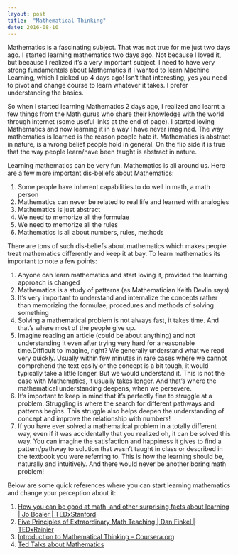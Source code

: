 ```yaml
---
layout: post
title:  "Mathematical Thinking"
date: 2016-08-10
---
```

Mathematics is a fascinating subject. That was not true for me just two days ago. I started learning mathematics two days ago. Not because I loved it, but because I realized it’s a very important subject. I need to have very strong fundamentals about Mathematics if I wanted to learn Machine Learning, which I picked up 4 days ago! Isn’t that interesting, yes you need to pivot and change course to learn whatever it takes. I prefer understanding the basics.

So when I started learning Mathematics 2 days ago, I realized and learnt a few things from the Math gurus who share their knowledge with the world through internet (some useful links at the end of page). I started loving Mathematics and now learning it in a way I have never imagined. The way mathematics is learned is the reason people hate it. Mathematics is abstract in nature, is a wrong belief people hold in general. On the flip side it is true that the way people learn/have been taught is abstract in nature.

Learning mathematics can be very fun. Mathematics is all around us. Here are a few more important dis-beliefs about Mathematics:
  1. Some people have inherent capabilities to do well in math, a math person
  2. Mathematics can never be related to real life and learned with analogies
  3. Mathematics is just abstract
  4. We need to memorize all the formulae
  5. We need to memorize all the rules
  6. Mathematics is all about numbers, rules, methods

There are tons of such dis-beliefs about mathematics which makes people treat mathematics differently and keep it at bay. To learn mathematics its important to note a few points:
  1. Anyone can learn mathematics and start loving it, provided the learning approach is changed
  2. Mathematics is a study of patterns (as Mathematician Keith Devlin says)
  3. It’s very important to understand and internalize the concepts rather than memorizing the formulae, procedures and methods of solving something
  4. Solving a mathematical problem is not always fast, it takes time. And that’s where most of the people give up.
  5. Imagine reading an article (could be about anything) and not understanding it even after trying very hard for a reasonable time.Difficult to imagine, right? We generally understand what we read very quickly. Usually within few minutes in rare cases where we cannot comprehend the text easily or the concept is a bit tough, it would typically take a little longer. But we would understand it. This is not the case with Mathematics, it usually takes longer. And that’s where the mathematical understanding deepens, when we persevere.
  6. It’s important to keep in mind that it’s perfectly fine to struggle at a problem. Struggling is where the search for different pathways and patterns begins. This struggle also helps deepen the understanding of concept and improve the relationship with numbers!
  7. If you have ever solved a mathematical problem in a totally different way, even if it was accidentally that you realized oh, it can be solved this way. You can imagine the satisfaction and happiness it gives to find a pattern/pathway to solution that wasn’t taught in class or described in the textbook you were referring to. This is how the learning should be, naturally and intuitively. And there would never be another boring math problem!
 
Below are some quick references where you can start learning mathematics and change your perception about it:
  1. [How you can be good at math, and other surprising facts about learning | Jo Boaler | TEDxStanford](https://www.youtube.com/watch?v=3icoSeGqQtY)
  2. [Five Principles of Extraordinary Math Teaching | Dan Finkel | TEDxRainier](https://www.youtube.com/watch?v=ytVneQUA5-c)
  3. [Introduction to Mathematical Thinking – Coursera.org](https://www.coursera.org/learn/mathematical-thinking)
  4. [Ted Talks about Mathematics](http://www.ted.com/topics/math)
